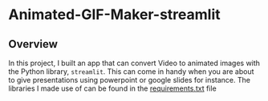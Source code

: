 # Animated-GIF-Maker-streamlit<br>
## Overview
In this project, I built an app that can convert Video to animated images with the Python library, `streamlit`. This can come in handy when you are about to give presentations using powerpoint or google slides for instance. 
The libraries I made use of can be found in the [requirements.txt]() file
